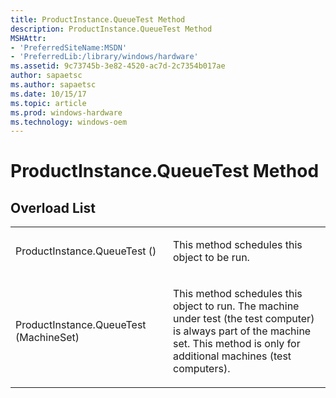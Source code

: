 ```yaml
---
title: ProductInstance.QueueTest Method
description: ProductInstance.QueueTest Method
MSHAttr:
- 'PreferredSiteName:MSDN'
- 'PreferredLib:/library/windows/hardware'
ms.assetid: 9c73745b-3e82-4520-ac7d-2c7354b017ae
author: sapaetsc
ms.author: sapaetsc
ms.date: 10/15/17
ms.topic: article
ms.prod: windows-hardware
ms.technology: windows-oem
---
```


# ProductInstance.QueueTest Method


## <span id="Overload_List"></span><span id="overload_list"></span><span id="OVERLOAD_LIST"></span>Overload List


<table>
<colgroup>
<col width="50%" />
<col width="50%" />
</colgroup>
<tbody>
<tr class="odd">
<td><p>ProductInstance.QueueTest ()</p></td>
<td><p>This method schedules this object to be run.</p></td>
</tr>
<tr class="even">
<td><p>ProductInstance.QueueTest (MachineSet)</p></td>
<td><p>This method schedules this object to run. The machine under test (the test computer) is always part of the machine set. This method is only for additional machines (test computers).</p></td>
</tr>
</tbody>
</table>

 

 

 






